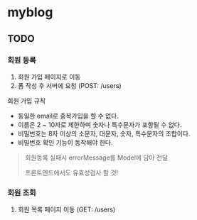 # myblog

## TODO

### 회원 등록

1. 회원 가입 페이지로 이동
2. 폼 작성 후 서버에 요청 (POST: /users)

회원 가입 규칙
 - 동일한 email로 중복가입을 할 수 없다.
 - 이름은 2 ~ 10자로 제한하며 숫자나 특수문자가 포함될 수 없다.
 - 비밀번호는 8자 이상의 소문자, 대문자, 숫자, 특수문자의 조합이다.
 - 비밀번호 확인 기능이 동작해야 한다.

> 회원등록 실패시 errorMessage를 Model에 담아 전달
>
> 프론트엔드에서도 유효성검사 할 것!

### 회원 조회

1. 회원 목록 페이지 이동 (GET: /users)
